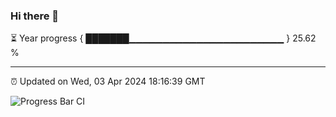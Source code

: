 ### Hi there 👋

⏳ Year progress { ███████▁▁▁▁▁▁▁▁▁▁▁▁▁▁▁▁▁▁▁▁▁▁▁ } 25.62 %

---

⏰ Updated on Wed, 03 Apr 2024 18:16:39 GMT

![Progress Bar CI](https://github.com/liununu/liununu/workflows/Progress%20Bar%20CI/badge.svg)
